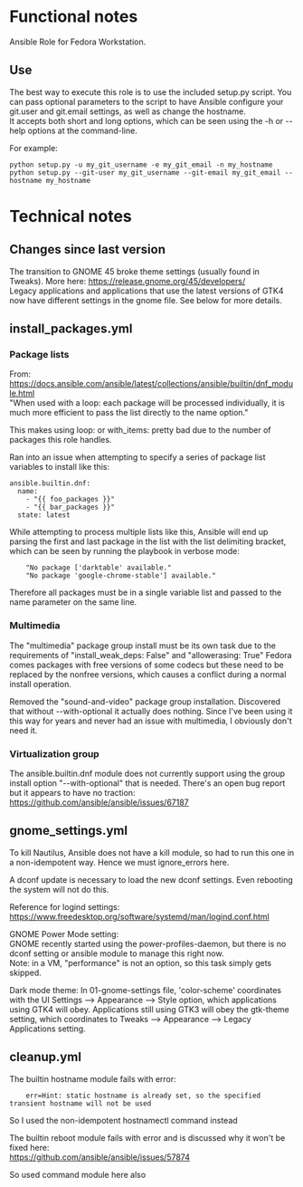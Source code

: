 # Functional notes
Ansible Role for Fedora Workstation.   

## Use
The best way to execute this role is to use the included setup.py script. You can pass optional parameters to the script to have Ansible configure your git.user and git.email settings, as well as change the hostname.  
It accepts both short and long options, which can be seen using the -h or --help options at the command-line.  

For example:  
```
python setup.py -u my_git_username -e my_git_email -n my_hostname
python setup.py --git-user my_git_username --git-email my_git_email --hostname my_hostname
```    

# Technical notes

## Changes since last version
The transition to GNOME 45 broke theme settings (usually found in Tweaks). More here: https://release.gnome.org/45/developers/  
Legacy applications and applications that use the latest versions of GTK4 now have different settings in the gnome file. See below for more details.

## install_packages.yml

### Package lists
From: https://docs.ansible.com/ansible/latest/collections/ansible/builtin/dnf_module.html  
"When used with a loop: each package will be processed individually, it is much more efficient to pass the list directly to the name option."

This makes using loop: or with_items: pretty bad due to the number of packages this role handles.

Ran into an issue when attempting to specify a series of package list variables to install like this:

    ansible.builtin.dnf:
      name: 
        - "{{ foo_packages }}"
        - "{{ bar_packages }}"
      state: latest

While attempting to process multiple lists like this, Ansible will end up parsing the first and last package in the list with the list delimiting bracket, which can be seen by running the playbook in verbose mode:  
```
    "No package ['darktable' available."  
    "No package 'google-chrome-stable'] available."
```  
Therefore all packages must be in a single variable list and passed to the name parameter on the same line.

### Multimedia
The "multimedia" package group install must be its own task due to the requirements of "install_weak_deps: False" and "allowerasing: True"
Fedora comes packages with free versions of some codecs but these need to be replaced by the nonfree versions, which causes a conflict during a normal install operation.

Removed the "sound-and-video" package group installation. Discovered that without --with-optional it actually does nothing.
Since I've been using it this way for years and never had an issue with multimedia, I obviously don't need it.

### Virtualization group
The ansible.builtin.dnf module does not currently support using the group install option "--with-optional" that is needed.
There's an open bug report but it appears to have no traction: https://github.com/ansible/ansible/issues/67187

## gnome_settings.yml

To kill Nautilus, Ansible does not have a kill module, so had to run this one in a non-idempotent way. Hence we must ignore_errors here.

A dconf update is necessary to load the new dconf settings. Even rebooting the system will not do this.

Reference for logind settings: https://www.freedesktop.org/software/systemd/man/logind.conf.html

GNOME Power Mode setting:  
GNOME recently started using the power-profiles-daemon, but there is no dconf setting or ansible module to manage this right now.  
Note: in a VM, "performance" is not an option, so this task simply gets skipped.

Dark mode theme:
In 01-gnome-settings file, 'color-scheme' coordinates with the UI Settings --> Appearance --> Style option, which applications using GTK4 will obey.
Applications still using GTK3 will obey the gtk-theme setting, which coordinates to Tweaks --> Appearance --> Legacy Applications setting.

## cleanup.yml
The builtin hostname module fails with error:  
```
    err=Hint: static hostname is already set, so the specified transient hostname will not be used
```  
So I used the non-idempotent hostnamectl command instead

The builtin reboot module fails with error and is discussed why it won't be fixed here:  
https://github.com/ansible/ansible/issues/57874  

So used command module here also